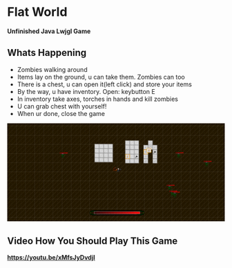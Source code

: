 # Flat World
 __Unfinished Java Lwjgl Game__
 
 ## Whats Happening
 - Zombies walking around
 - Items lay on the ground, u can take them. Zombies can too
 - There is a chest, u can open it(left click) and store your items
 - By the way, u have inventory. Open: keybutton E
 - In inventory take axes, torches in hands and kill zombies
 - U can grab chest with yourself!
 - When ur done, close the game
 
 ![GameView](readmepics/PicFW.png)
 
 ## Video How You Should Play This Game
 __https://youtu.be/xMfsJyDvdjI__
